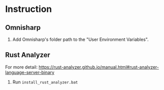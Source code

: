 # Instruction

## Omnisharp
1. Add Omnisharp's folder path to the "User Environment Variables".

## Rust Analyzer
For more detail: https://rust-analyzer.github.io/manual.html#rust-analyzer-language-server-binary

1. Run `install_rust_analyzer.bat`
